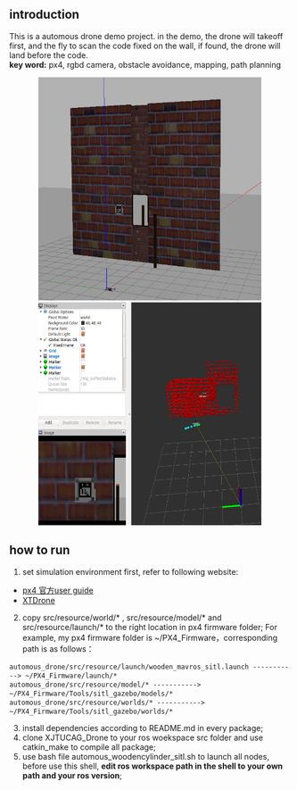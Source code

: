 ## introduction
This is a automous drone demo project. in the demo, the drone will takeoff first, and the fly to scan the code fixed on the wall, if found, the drone will land before the code.    
**key word:** px4, rgbd camera, obstacle avoidance, mapping, path planning    
<center>
 
<img src="https://github.com/jinwandou/XJTUCAG_Drone/blob/main/src/support_file/simulation.png" width = "400" height = "400"/>    <img src="https://github.com/jinwandou/XJTUCAG_Drone/blob/main/src/support_file/rviz.png" width = "400" height = "400"/>
</center>

## how to run     
1. set simulation environment first, refer to following website: 
+ [px4 官方user guide](https://docs.px4.io/master/en/simulation/ros_interface.html)   
+ [XTDrone](https://www.yuque.com/xtdrone/manual_cn/basic_config_1.11)    
2. copy src/resource/world/* , src/resource/model/* and src/resource/launch/* to the right location in px4 firmware folder; For example, my px4 firmware folder is ~/PX4_Firmware，corresponding path is as follows：  
```    
automous_drone/src/resource/launch/wooden_mavros_sitl.launch -----------> ~/PX4_Firmware/launch/*    
automous_drone/src/resource/model/* -----------> ~/PX4_Firmware/Tools/sitl_gazebo/models/*    
automous_drone/src/resource/worlds/* -----------> ~/PX4_Firmware/Tools/sitl_gazebo/worlds/*    
```    
3. install dependencies according to README.md in every package;    
4. clone XJTUCAG_Drone to your ros woekspace src folder and use catkin_make to compile all package;    
5. use bash file automous_woodencylinder_sitl.sh to launch all nodes, before use this shell, **edit ros workspace path in the shell to your own path and your ros version**;    
 
